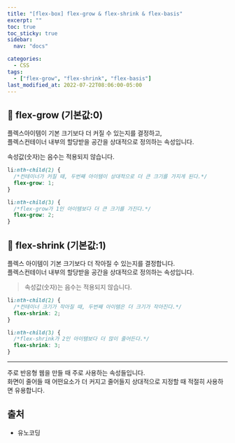 ```yaml
---
title: "[flex-box] flex-grow & flex-shrink & flex-basis"
excerpt: ""
toc: true
toc_sticky: true
sidebar:
  nav: "docs"

categories:
  - CSS
tags:
  - ["flex-grow", "flex-shrink", "flex-basis"]
last_modified_at: 2022-07-22T08:06:00-05:00
---
```


## 📄 flex-grow (기본값:0)

플렉스아이템이 기본 크기보다 더 커질 수 있는지를 결정하고,<br>
플렉스컨테이너 내부의 할당받을 공간을 상대적으로 정의하는 속성입니다.<br>

속성값(숫자)는 음수는 적용되지 않습니다.

```css
li:nth-child(2) {
  /*컨테이너가 커질 때, 두번째 아이템이 상대적으로 더 큰 크기를 가지게 된다.*/
  flex-grow: 1;
}

li:nth-child(3) {
  /*flex-grow가 1인 아이템보다 더 큰 크기를 가진다.*/
  flex-grow: 2;
}
```

## 📄 flex-shrink (기본값:1)

플렉스 아이템이 기본 크기보다 더 작아질 수 있는지를 결정합니다.<br>
플렉스컨테이너 내부의 할당받을 공간을 상대적으로 정의하는 속성입니다.<br>

> 속성값(숫자)는 음수는 적용되지 않습니다.

```css
li:nth-child(2) {
  /*컨테이너 크기가 작아질 때, 두번째 아이템은 더 크기가 작아진다.*/
  flex-shrink: 2;
}

li:nth-child(3) {
  /*flex-shrink가 2인 아이템보다 더 많이 줄어든다.*/
  flex-shrink: 3;
}
```

---

주로 반응형 웹을 만들 때 주로 사용하는 속성들입니다.  
화면이 줄어들 때 어떤요소가 더 커지고 줄어들지 상대적으로 지정할 때 적절히 사용하면 유용합니다.

## 출처

- 유노코딩
